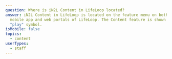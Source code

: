 ```yaml
---
question: Where is iN2L Content in LifeLoop located?
answer: iN2L Content in LifeLoop is located on the feature menu on both the
  mobile app and web portals of LifeLoop. The Content feature is shown with a
  "play" symbol.
isMobile: false
topics:
  - content
userTypes:
  - staff
---
```

